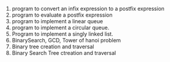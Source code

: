 1. program to convert an infix expression to a postfix expression
2. program to evaluate a postfix expression
3. program to implement a linear queue
4. program to implement a circular queue.
5. Program to implement a singly linked list.
6. BinarySearch, GCD, Tower of hanoi problem
7. Binary tree creation and traversal
8. Binary Search Tree ctreation and traversal
